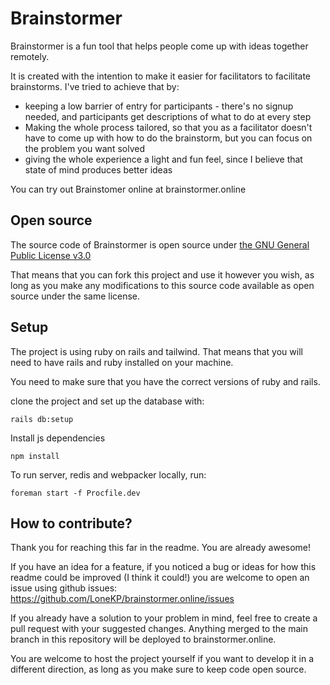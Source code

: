 # Brainstormer

Brainstormer is a fun tool that helps people come up with ideas together remotely. 

It is created with the intention to make it easier for facilitators to facilitate brainstorms. I've tried to achieve that by:

* keeping a low barrier of entry for participants - there's no signup needed, and participants get descriptions of what to do at every step
* Making the whole process tailored, so that you as a facilitator doesn't have to come up with how to do the brainstorm, but you can focus on the problem you want solved
* giving the whole experience a light and fun feel, since I believe that state of mind produces better ideas

You can try out Brainstomer online at brainstormer.online

## Open source

The source code of Brainstormer is open source under [the GNU General Public License v3.0](https://choosealicense.com/licenses/gpl-3.0/#)

That means that you can fork this project and use it however you wish, as long as you make any modifications to this source code available as open source under the same license.

## Setup

The project is using ruby on rails and tailwind. That means that you will need to have rails and ruby installed on your machine. 

You need to make sure that you have the correct versions of ruby and rails. 

clone the project and set up the database with:

``rails db:setup``

Install js dependencies

``npm install``

To run server, redis and webpacker locally, run: 

``foreman start -f Procfile.dev``

## How to contribute?

Thank you for reaching this far in the readme. You are already awesome!

If you have an idea for a feature, if you noticed a bug or ideas for how this readme could be improved (I think it could!) you are welcome to open an issue using github issues: https://github.com/LoneKP/brainstormer.online/issues

If you already have a solution to your problem in mind, feel free to create a pull request with your suggested changes. Anything merged to the main branch in this repository will be deployed to brainstormer.online. 

You are welcome to host the project yourself if you want to develop it in a different direction, as long as you make sure to keep code open source.  

